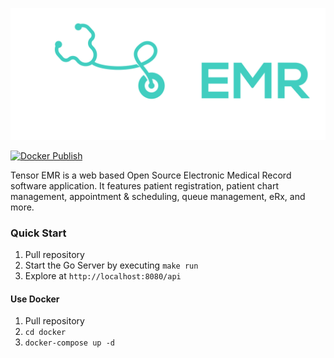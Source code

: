 ![Tensor EMR](./logo.png)

[![Docker Publish](https://github.com/Tensor-Systems/tensoremr-server/actions/workflows/docker-publish.yml/badge.svg)](https://github.com/Tensor-Systems/tensoremr-server/actions)

Tensor EMR is a web based Open Source Electronic Medical Record software application. It features patient registration, patient chart management, appointment & scheduling, queue management, eRx, and more. 

### Quick Start

1. Pull repository 
2. Start the Go Server by executing `make run`
3. Explore at `http://localhost:8080/api`

#### Use Docker
1. Pull repository 
2. `cd docker`
3. `docker-compose up -d`